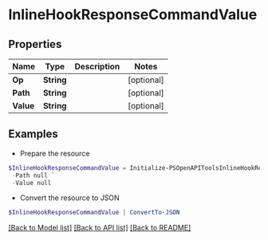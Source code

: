 # InlineHookResponseCommandValue
## Properties

Name | Type | Description | Notes
------------ | ------------- | ------------- | -------------
**Op** | **String** |  | [optional] 
**Path** | **String** |  | [optional] 
**Value** | **String** |  | [optional] 

## Examples

- Prepare the resource
```powershell
$InlineHookResponseCommandValue = Initialize-PSOpenAPIToolsInlineHookResponseCommandValue  -Op null `
 -Path null `
 -Value null
```

- Convert the resource to JSON
```powershell
$InlineHookResponseCommandValue | ConvertTo-JSON
```

[[Back to Model list]](../README.md#documentation-for-models) [[Back to API list]](../README.md#documentation-for-api-endpoints) [[Back to README]](../README.md)


